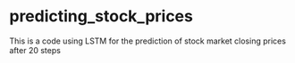 # predicting_stock_prices
This is a code using LSTM for the prediction of stock market closing prices after 20 steps
